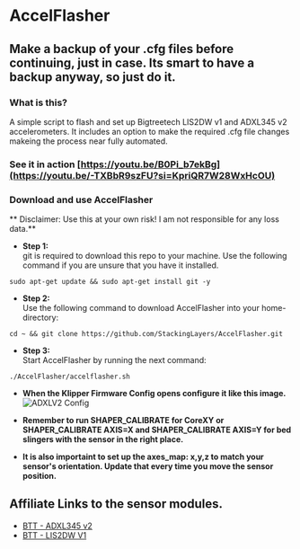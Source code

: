 # AccelFlasher
## Make a backup of your .cfg files before continuing, just in case. Its smart to have a backup anyway, so just do it. 

### What is this?
A simple script to flash and set up Bigtreetech LIS2DW v1 and ADXL345 v2 accelerometers.
It includes an option to make the required .cfg file changes makeing the process near fully automated.

### See it in action [https://youtu.be/B0Pi_b7ekBg](https://youtu.be/-TXBbR9szFU?si=KpriQR7W28WxHcOU)

### Download and use AccelFlasher
** Disclaimer: Use this at your own risk! I am not responsible for any loss data.**

* **Step 1:** \
git is required to download this repo to your machine. Use the following command if you are unsure that you have it installed.

```shell
sudo apt-get update && sudo apt-get install git -y
```

* **Step 2:** \
Use the following command to download AccelFlasher into your home-directory:

```shell
cd ~ && git clone https://github.com/StackingLayers/AccelFlasher.git
```

* **Step 3:** \
Start AccelFlasher by running the next command:

```shell
./AccelFlasher/accelflasher.sh
```
* **When the Klipper Firmware Config opens configure it like this image.** \
![ADXLV2 Config](https://github.com/user-attachments/assets/d5fdc8a5-97ef-4376-8c66-04cf5e5a1598)

* **Remember to run SHAPER_CALIBRATE for CoreXY or SHAPER_CALIBRATE AXIS=X and SHAPER_CALIBRATE AXIS=Y for bed slingers with the sensor in the right place.** 
* **It is also importaint to set up the axes_map: x,y,z to match your sensor's orientation. Update that every time you move the sensor position.** 

## Affiliate Links to the sensor modules.
*  [BTT - ADXL345 v2](https://shareasale.com/r.cfm?b=1890927&u=3691202&m=118144&urllink=biqu%2Eequipment%2Fproducts%2Fadxl%2D345%2Daccelerometer%2Dboard%2Dfor%2D36%2Dstepper%2Dmotors&afftrack=ADXL345%20V2)
*  [BTT - LIS2DW V1](https://shareasale.com/r.cfm?b=1890927&u=3691202&m=118144&urllink=biqu%2Eequipment%2Fproducts%2Fadxl%2D345%2Daccelerometer%2Dboard%2Dfor%2D36%2Dstepper%2Dmotors%3Fvariant%3D40446852759650&afftrack=LIS2DW%20V1)

